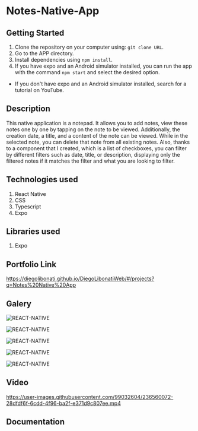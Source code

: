 # Notes-Native-App

## Getting Started

1. Clone the repository on your computer using: `git clone URL`.
2. Go to the APP directory.
3. Install dependencies using `npm install`.
4. If you have expo and an Android simulator installed, you can run the app with the command `npm start` and select the desired option.

- If you don't have expo and an Android simulator installed, search for a tutorial on YouTube.

## Description

This native application is a notepad. It allows you to add notes, view these notes one by one by tapping on the note to be viewed. Additionally, the creation date, a title, and a content of the note can be viewed. While in the selected note, you can delete that note from all existing notes. Also, thanks to a component that I created, which is a list of checkboxes, you can filter by different filters such as date, title, or description, displaying only the filtered notes if it matches the filter and what you are looking to filter.

## Technologies used

1. React Native
2. CSS
3. Typescript
4. Expo

## Libraries used

1. Expo

## Portfolio Link

https://diegolibonati.github.io/DiegoLibonatiWeb/#/projects?q=Notes%20Native%20App

## Galery

![REACT-NATIVE](https://raw.githubusercontent.com/DiegoLibonati/DiegoLibonatiWeb/main/data/projects/React/Imagenes/notes-react-native-0.jpg)

![REACT-NATIVE](https://raw.githubusercontent.com/DiegoLibonati/DiegoLibonatiWeb/main/data/projects/React/Imagenes/notes-react-native-1.jpg)

![REACT-NATIVE](https://raw.githubusercontent.com/DiegoLibonati/DiegoLibonatiWeb/main/data/projects/React/Imagenes/notes-react-native-2.jpg)

![REACT-NATIVE](https://raw.githubusercontent.com/DiegoLibonati/DiegoLibonatiWeb/main/data/projects/React/Imagenes/notes-react-native-3.jpg)

![REACT-NATIVE](https://raw.githubusercontent.com/DiegoLibonati/DiegoLibonatiWeb/main/data/projects/React/Imagenes/notes-react-native-4.jpg)

## Video

https://user-images.githubusercontent.com/99032604/236560072-28dfdf6f-6cdd-4f96-ba2f-e371d9c807ee.mp4

## Documentation
